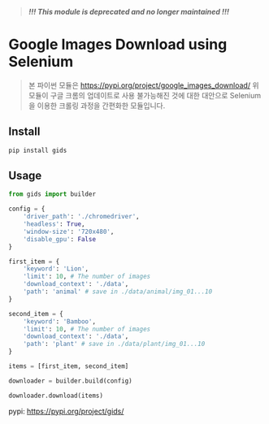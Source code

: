 >  ***!!! This module is deprecated and no longer maintained !!!*** 

# Google Images Download using Selenium

> 본 파이썬 모듈은 https://pypi.org/project/google_images_download/ 위 모듈이 구글 크롬의 업데이트로 사용 불가능해진 것에 대한 대안으로 Selenium을 이용한 크롤링 과정을 간편화한 모듈입니다.  

## Install

```bash
pip install gids
```

## Usage

```python
from gids import builder

config = {
    'driver_path': './chromedriver',
    'headless': True,
    'window-size': '720x480',
    'disable_gpu': False
}

first_item = {
    'keyword': 'Lion',
    'limit': 10, # The number of images
    'download_context': './data',
    'path': 'animal' # save in ./data/animal/img_01...10
}

second_item = {
    'keyword': 'Bamboo',
    'limit': 10, # The number of images
    'download_context': './data',
    'path': 'plant' # save in ./data/plant/img_01...10
}

items = [first_item, second_item]

downloader = builder.build(config)

downloader.download(items)
```

pypi:
https://pypi.org/project/gids/

